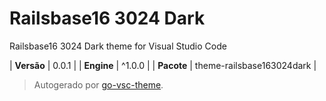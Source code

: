 # Railsbase16 3024 Dark

Railsbase16 3024 Dark theme for Visual Studio Code

| **Versão** | 0.0.1 |
| **Engine** | ^1.0.0 |
| **Pacote** | theme-railsbase163024dark |

> Autogerado por [go-vsc-theme](https://github.com/natalbu/go-vsc-theme).

